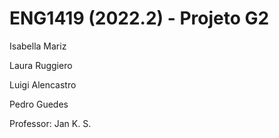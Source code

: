 # ENG1419 (2022.2) - Projeto G2

Isabella Mariz

Laura Ruggiero

Luigi Alencastro

Pedro Guedes

Professor: Jan K. S.
